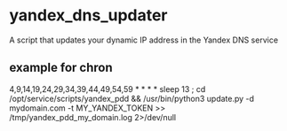# yandex_dns_updater

A script that updates your dynamic IP address in the Yandex DNS service

## example for chron

  4,9,14,19,24,29,34,39,44,49,54,59 * * * * sleep 13 ; cd /opt/service/scripts/yandex_pdd && /usr/bin/python3 update.py -d mydomain.com -t MY_YANDEX_TOKEN >> /tmp/yandex_pdd_my_domain.log 2>/dev/null

